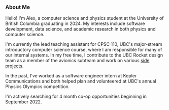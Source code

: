 ### About Me

Hello! I'm Alex, a computer science and physics student at the University of British Columbia graduating in 2024. My interests include software development, data science, and academic research in both physics and computer science.

I'm currently the lead teaching assistant for CPSC 110, UBC's major-stream introductory computer science course, where I am responsible for many of our internal systems. In my free time, I contribute to the UBC Rocket design team as a member of the avionics subteam and work on various [side projects](https://github.com/ADSteele916?tab=repositories).

In the past, I've worked as a software engineer intern at Kepler Communications and both helped plan and volunteered at UBC's annual Physics Olympics competition.

I'm actively searching for 4 month co-op opportunities beginning in September 2022.
